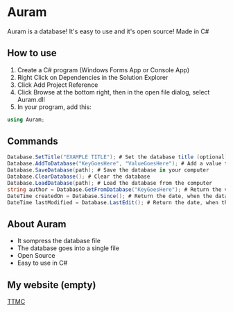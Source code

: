 # Auram

Auram is a database! It's easy to use and it's open source! Made in C#

## How to use

1. Create a C# program (Windows Forms App or Console App)
2. Right Click on Dependencies in the Solution Explorer
3. Click Add Project Reference
4. Click Browse at the bottom right, then in the open file dialog, select Auram.dll
5. In your program, add this:

```cs
using Auram;
```

## Commands

```cs
Database.SetTitle("EXAMPLE TITLE"); # Set the database title (optional)
Database.AddToDatabase("KeyGoesHere", "ValueGoesHere"); # Add a value to database
Database.SaveDatabase(path); # Save the database in your computer
Database.ClearDatabase(); # Clear the database
Database.LoadDatabase(path); # Load the database from the computer
string author = Database.GetFromDatabase("KeyGoesHere"); # Return the value of the key given
DateTime createdOn = Database.Since(); # Return the date, when the database created
DateTime lastModified = Database.LastEdit(); # Return the date, when the database edited
```

## About Auram
- It sompress the database file
- The database goes into a single file
- Open Source
- Easy to use in C#

## My website (empty)
[TTMC](https://ttmc.site/)